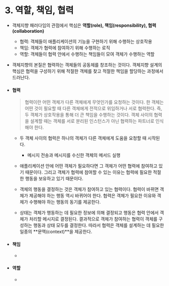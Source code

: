 # 3. 역할, 책임, 협력

- 객체지향 패러다임의 관점에서 핵심은 **역할(role), 책임(responsibility), 협력(collaboration)**

  - 협력: 객체들이 애플리케이션의 기능을 구현하기 위해 수행하는 상호작용
  - 책임: 객체가 협력에 참여하기 위해 수행하는 로직
  - 역할: 객체들이 협력 안에서 수행하는 책임들이 모여 객체가 수행하는 역할

- 객체지향의 본질은 협력하는 객체들의 공동체를 창조하는 것이다. 객체지향 설계의 핵심은 협력을 구성하기 위해 적절한 객체를 찾고 적절한 책임을 할당하는 과정에서 드러난다.

- #### 협력

  > 협력이란 어떤 객체가 다른 객체에게 무엇인가를 요청하는 것이다. 한 객체는 어떤 것이 필요할 때 다른 객체에게 전적으로 위임하거나 서로 협력한다. 즉, 두 객체가 상호작용을 통해 더 큰 책임을 수행하는 것이다. 객체 사이의 협력을 설계할 때는 객체를 서로 분리된 인스턴스가 아닌 협력하는 파트너로 인식해야 한다.

  - 두 객체 사이의 협력은 하나의 객체가 다른 객체에게 도움을 요청할 때 시작된다.
    - 메시지 전송과 메시지를 수신한 객체의 메서드 실행

  - 애플리케이션 안에 어떤 객체가 필요하다면 그 객체가 어떤 협력에 참여하고 있기 때문이다. 그리고 객체가 협력에 참여할 수 있는 이유는 협력에 필요한 적절한 행동을 보유하고 있기 때문이다.
  - 객체의 행동을 결정하는 것은 객체가 참여하고 있는 협력이다. 협력이 바뀌면 객체가 제공해야 하는 행동 역시 바뀌어야 한다. 협력은 객체가 필요한 이유와 객체가 수행해야 하는 행동의 동기를 제공한다.
  - 상태는 객체가 행동하는 데 필요한 정보에 의해 결정되고 행동은 협력 안에서 객체가 처리할 메시지로 결정된다. 결과적으로 객체가 참여하는 협력이 객체를 구성하는 행동과 상태 모두를 결정한다. 따라서 협력은 객체를 설계하는 데 필요한 일종의 **문맥(context)**을 제공한다.

- #### 책임

  - 

- #### 역할

  - 